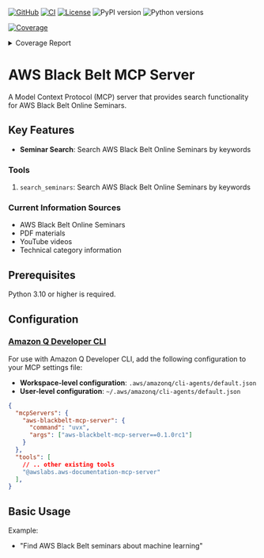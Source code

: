 [![GitHub](https://img.shields.io/badge/GitHub-Konippi/aws--blackbelt--mcp--server-red?style=flat&logo=github)](https://github.com/Konippi/aws-blackbelt-mcp-server)
[![CI](https://github.com/Konippi/aws-blackbelt-mcp-server/actions/workflows/test.yaml/badge.svg?branch=main)](https://github.com/Konippi/aws-blackbelt-mcp-server/actions/workflows/test.yaml)
[![License](https://img.shields.io/badge/license-Apache--2.0-yellow)](LICENSE)
![PyPI version](https://img.shields.io/pypi/v/aws-blackbelt-mcp-server?color=blue)
![Python versions](https://img.shields.io/badge/python-3.10_|_3.11_|_3.12_|_3.13-blue)

<!-- Pytest Coverage Comment:Begin -->
<a href="https://github.com/Konippi/aws-blackbelt-mcp-server/blob/main/README.md"><img alt="Coverage" src="https://img.shields.io/badge/Coverage-96%25-brightgreen.svg" /></a><details><summary>Coverage Report </summary><table><tr><th>File</th><th>Stmts</th><th>Miss</th><th>Cover</th><th>Missing</th></tr><tbody><tr><td colspan="5"><b>src/aws_blackbelt_mcp_server</b></td></tr><tr><td>&nbsp; &nbsp;<a href="https://github.com/Konippi/aws-blackbelt-mcp-server/blob/main/src/aws_blackbelt_mcp_server/__init__.py">__init__.py</a></td><td>0</td><td>0</td><td>100%</td><td>&nbsp;</td></tr><tr><td>&nbsp; &nbsp;<a href="https://github.com/Konippi/aws-blackbelt-mcp-server/blob/main/src/aws_blackbelt_mcp_server/config.py">config.py</a></td><td>10</td><td>0</td><td>100%</td><td>&nbsp;</td></tr><tr><td>&nbsp; &nbsp;<a href="https://github.com/Konippi/aws-blackbelt-mcp-server/blob/main/src/aws_blackbelt_mcp_server/server.py">server.py</a></td><td>23</td><td>1</td><td>95%</td><td><a href="https://github.com/Konippi/aws-blackbelt-mcp-server/blob/main/src/aws_blackbelt_mcp_server/server.py#L43">43</a></td></tr><tr><td colspan="5"><b>src/aws_blackbelt_mcp_server/helpers</b></td></tr><tr><td>&nbsp; &nbsp;<a href="https://github.com/Konippi/aws-blackbelt-mcp-server/blob/main/src/aws_blackbelt_mcp_server/helpers/__init__.py">__init__.py</a></td><td>0</td><td>0</td><td>100%</td><td>&nbsp;</td></tr><tr><td>&nbsp; &nbsp;<a href="https://github.com/Konippi/aws-blackbelt-mcp-server/blob/main/src/aws_blackbelt_mcp_server/helpers/path_resolver.py">path_resolver.py</a></td><td>12</td><td>0</td><td>100%</td><td>&nbsp;</td></tr><tr><td colspan="5"><b>src/aws_blackbelt_mcp_server/tools</b></td></tr><tr><td>&nbsp; &nbsp;<a href="https://github.com/Konippi/aws-blackbelt-mcp-server/blob/main/src/aws_blackbelt_mcp_server/tools/__init__.py">__init__.py</a></td><td>0</td><td>0</td><td>100%</td><td>&nbsp;</td></tr><tr><td>&nbsp; &nbsp;<a href="https://github.com/Konippi/aws-blackbelt-mcp-server/blob/main/src/aws_blackbelt_mcp_server/tools/seminars.py">seminars.py</a></td><td>59</td><td>7</td><td>88%</td><td><a href="https://github.com/Konippi/aws-blackbelt-mcp-server/blob/main/src/aws_blackbelt_mcp_server/tools/seminars.py#L44">44</a>, <a href="https://github.com/Konippi/aws-blackbelt-mcp-server/blob/main/src/aws_blackbelt_mcp_server/tools/seminars.py#L112-L114">112&ndash;114</a>, <a href="https://github.com/Konippi/aws-blackbelt-mcp-server/blob/main/src/aws_blackbelt_mcp_server/tools/seminars.py#L123-L124">123&ndash;124</a>, <a href="https://github.com/Konippi/aws-blackbelt-mcp-server/blob/main/src/aws_blackbelt_mcp_server/tools/seminars.py#L126">126</a></td></tr><tr><td colspan="5"><b>tests</b></td></tr><tr><td>&nbsp; &nbsp;<a href="https://github.com/Konippi/aws-blackbelt-mcp-server/blob/main/tests/__init__.py">__init__.py</a></td><td>0</td><td>0</td><td>100%</td><td>&nbsp;</td></tr><tr><td>&nbsp; &nbsp;<a href="https://github.com/Konippi/aws-blackbelt-mcp-server/blob/main/tests/test_config.py">test_config.py</a></td><td>25</td><td>0</td><td>100%</td><td>&nbsp;</td></tr><tr><td>&nbsp; &nbsp;<a href="https://github.com/Konippi/aws-blackbelt-mcp-server/blob/main/tests/test_server.py">test_server.py</a></td><td>7</td><td>0</td><td>100%</td><td>&nbsp;</td></tr><tr><td colspan="5"><b>tests/helpers</b></td></tr><tr><td>&nbsp; &nbsp;<a href="https://github.com/Konippi/aws-blackbelt-mcp-server/blob/main/tests/helpers/__init__.py">__init__.py</a></td><td>0</td><td>0</td><td>100%</td><td>&nbsp;</td></tr><tr><td>&nbsp; &nbsp;<a href="https://github.com/Konippi/aws-blackbelt-mcp-server/blob/main/tests/helpers/test_path_resolver.py">test_path_resolver.py</a></td><td>20</td><td>0</td><td>100%</td><td>&nbsp;</td></tr><tr><td colspan="5"><b>tests/integration</b></td></tr><tr><td>&nbsp; &nbsp;<a href="https://github.com/Konippi/aws-blackbelt-mcp-server/blob/main/tests/integration/__init__.py">__init__.py</a></td><td>0</td><td>0</td><td>100%</td><td>&nbsp;</td></tr><tr><td>&nbsp; &nbsp;<a href="https://github.com/Konippi/aws-blackbelt-mcp-server/blob/main/tests/integration/test_search_seminars.py">test_search_seminars.py</a></td><td>49</td><td>0</td><td>100%</td><td>&nbsp;</td></tr><tr><td colspan="5"><b>tests/tools</b></td></tr><tr><td>&nbsp; &nbsp;<a href="https://github.com/Konippi/aws-blackbelt-mcp-server/blob/main/tests/tools/__init__.py">__init__.py</a></td><td>0</td><td>0</td><td>100%</td><td>&nbsp;</td></tr><tr><td>&nbsp; &nbsp;<a href="https://github.com/Konippi/aws-blackbelt-mcp-server/blob/main/tests/tools/test_seminars.py">test_seminars.py</a></td><td>19</td><td>0</td><td>100%</td><td>&nbsp;</td></tr><tr><td><b>TOTAL</b></td><td><b>224</b></td><td><b>8</b></td><td><b>96%</b></td><td>&nbsp;</td></tr></tbody></table></details>
<!-- Pytest Coverage Comment:End -->

# AWS Black Belt MCP Server

A Model Context Protocol (MCP) server that provides search functionality for AWS Black Belt Online Seminars.

## Key Features

- **Seminar Search**: Search AWS Black Belt Online Seminars by keywords

### Tools

1. `search_seminars`: Search AWS Black Belt Online Seminars by keywords

### Current Information Sources

- AWS Black Belt Online Seminars
- PDF materials
- YouTube videos
- Technical category information

## Prerequisites

Python 3.10 or higher is required.

## Configuration

### [Amazon Q Developer CLI](https://github.com/aws/amazon-q-developer-cli)

For use with Amazon Q Developer CLI, add the following configuration to your MCP settings file:

- **Workspace-level configuration**: `.aws/amazonq/cli-agents/default.json`
- **User-level configuration**: `~/.aws/amazonq/cli-agents/default.json`

```json
{
  "mcpServers": {
    "aws-blackbelt-mcp-server": {
      "command": "uvx",
      "args": ["aws-blackbelt-mcp-server==0.1.0rc1"]
    }
  },
  "tools": [
    // .. other existing tools
    "@awslabs.aws-documentation-mcp-server"
  ],
}
```

## Basic Usage

Example:

- "Find AWS Black Belt seminars about machine learning"
